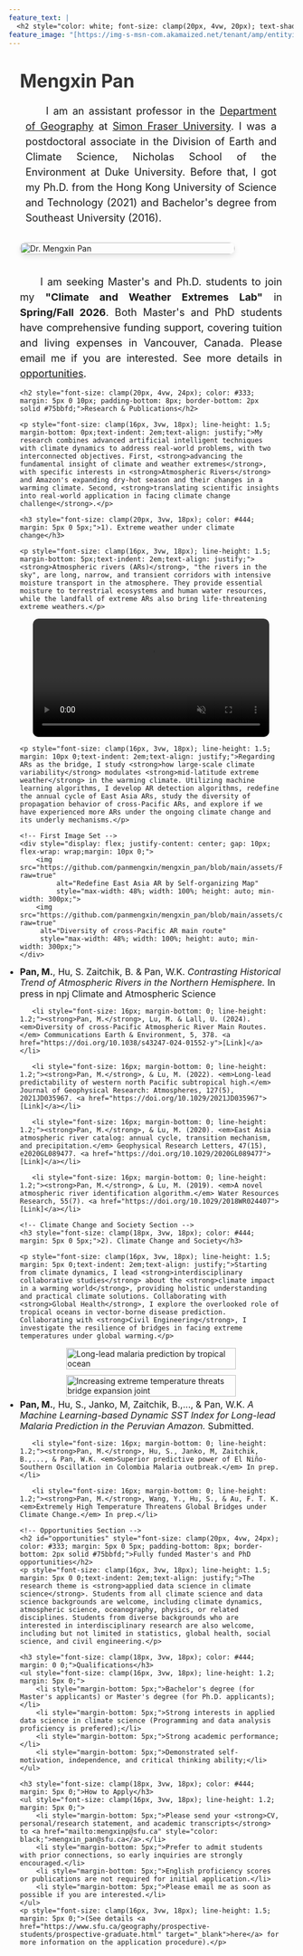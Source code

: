 ```yaml
---
feature_text: |
  <h2 style="color: white; font-size: clamp(20px, 4vw, 20px); text-shadow: 2px 2px 4px black;">Facing climate change challenges with scientific knowledge and practical solutions</h2>
feature_image: "[https://img-s-msn-com.akamaized.net/tenant/amp/entityid/AA1sVMRr.img?w=1200&h=400&m=6](https://earthsky.org/upl/2024/09/atmospheric-river_nasa-earth-observatory_24Sep2024.jpg](https://earthsky.org/upl/2024/09/atmospheric-river_nasa-earth-observatory_24Sep2024.jpg)"
---
```


<div style="max-width: 1200px; margin: 0 auto; padding: 0 20px;">
    <!-- Profile Section -->
    <div style="display: flex; align-items: start; flex-wrap: wrap; margin: 20px 0;"> 
        <div style="flex: 1; min-width: 300px;">
            <h1 style="font-size: clamp(28px, 5vw, 32px); margin-top: 20px; margin-bottom: 15px; color: #333;">Mengxin Pan</h1>
            <p style="font-size: clamp(16px, 3vw, 18px); line-height: 1.5; margin: 20px 10px;text-indent: 2em;text-align: justify;">I am an assistant professor in the <a href="https://www.sfu.ca/geography.html" target="_blank">Department of Geography</a> at <a href="https://www.sfu.ca" target="_blank">Simon Fraser University</a>. I was a postdoctoral associate in the Division of Earth and Climate Science, Nicholas School of the Environment at Duke University. Before that, I got my Ph.D. from the Hong Kong University of Science and Technology (2021) and Bachelor's degree from Southeast University (2016).</p>
        </div>
    <img src="https://github.com/panmengxin/mengxin_pan/blob/main/assets/IMG_0099.jpg?raw=true" 
    style="max-width: 380px; width: 100%; height: auto; margin: 10px 20px 15px 0; border-radius: 10px; box-shadow: 0 4px 8px rgba(0,0,0,0.1);"
    alt="Dr. Mengxin Pan">
    </div>
<!-- In your paragraph, link to it using #opportunities -->
<p style="font-size: clamp(16px, 3vw, 18px); line-height: 1.5; margin-bottom: 5px;text-indent: 2em;text-align: justify;">I am seeking Master's and Ph.D. students to join my <strong>"Climate and Weather Extremes Lab"</strong> in <strong>Spring/Fall 2026</strong>. Both Master's and PhD students have comprehensive funding support, covering tuition and living expenses in Vancouver, Canada. Please email me if you are interested. See more details in <a href="#opportunities">opportunities</a>.</p>
    
  <!-- Research Section -->
    <h2 style="font-size: clamp(20px, 4vw, 24px); color: #333; margin: 5px 0 10px; padding-bottom: 8px; border-bottom: 2px solid #75bbfd;">Research & Publications</h2>
    
    <p style="font-size: clamp(16px, 3vw, 18px); line-height: 1.5; margin-bottom: 0px;text-indent: 2em;text-align: justify;">My research combines advanced artificial intelligent techniques with climate dynamics to address real-world problems, with two interconnected objectives. First, <strong>advancing the fundamental insight of climate and weather extremes</strong>, with specific interests in <strong>Atmospheric Rivers</strong> and Amazon's expanding dry-hot season and their changes in a warming climate. Second, <strong>translating scientific insights into real-world application in facing climate change challenge</strong>.</p>

    <h3 style="font-size: clamp(20px, 3vw, 18px); color: #444; margin: 5px 0 5px;">1). Extreme weather under climate change</h3>
    
    <p style="font-size: clamp(16px, 3vw, 18px); line-height: 1.5; margin-bottom: 5px;text-indent: 2em;text-align: justify;"><strong>Atmospheric rivers (ARs)</strong>, "the rivers in the sky", are long, narrow, and transient corridors with intensive moisture transport in the atmosphere. They provide essential moisture to terrestrial ecosystems and human water resources, while the landfall of extreme ARs also bring life-threatening extreme weathers.</p>

<!-- AR Video -->
<div style="display: flex; justify-content: center; margin: 10px 0;">
   <video 
       width="90%" 
       controls
       autoplay
       muted
       loop
       style="max-width: 1000px; height: auto; border-radius: 10px;">
       <source src="https://github.com/panmengxin/mengxin_pan/blob/main/assets/Pacific_AR_events.mp4?raw=true" type="video/mp4">
       Your browser does not support the video tag.
   </video>
</div>

    <p style="font-size: clamp(16px, 3vw, 18px); line-height: 1.5; margin: 10px 0;text-indent: 2em;text-align: justify;">Regarding ARs as the bridge, I study <strong>how large-scale climate variability</strong> modulates <strong>mid-latitude extreme weather</strong> in the warming climate. Utilizing machine learning algorithms, I develop AR detection algorithms, redefine the annual cycle of East Asia ARs, study the diversity of propagation behavior of cross-Pacific ARs, and explore if we have experienced more ARs under the ongoing climate change and its underly mechanisms.</p>

    <!-- First Image Set -->
    <div style="display: flex; justify-content: center; gap: 10px; flex-wrap: wrap;margin: 10px 0;">
        <img src="https://github.com/panmengxin/mengxin_pan/blob/main/assets/Figure2_annual_cycle_SOM_C8.png?raw=true" 
             alt="Redefine East Asia AR by Self-organizing Map" 
             style="max-width: 48%; width: 100%; height: auto; min-width: 300px;">
        <img src="https://github.com/panmengxin/mengxin_pan/blob/main/assets/cross_Pacific_AR.png?raw=true" 
         alt="Diversity of cross-Pacific AR main route" 
         style="max-width: 48%; width: 100%; height: auto; min-width: 300px;">
    </div>

<!-- Publications -->
<div style="margin: 0 0;">
   <ul style="list-style-type: disc; margin: 5px 0; padding: 0;">
       <li style="font-size: 16px; margin-bottom: 0; line-height: 1.2;"><strong>Pan, M.</strong>, Hu, S. Zaitchik, B. & Pan, W.K. <em>Contrasting Historical Trend of Atmospheric Rivers in the Northern Hemisphere.</em> In press in npj Climate and Atmospheric Science </li>
       
       <li style="font-size: 16px; margin-bottom: 0; line-height: 1.2;"><strong>Pan, M.</strong>, Lu, M. & Lall, U. (2024). <em>Diversity of cross-Pacific Atmospheric River Main Routes.</em> Communications Earth & Environment, 5, 378. <a href="https://doi.org/10.1038/s43247-024-01552-y">[Link]</a></li>
       
       <li style="font-size: 16px; margin-bottom: 0; line-height: 1.2;"><strong>Pan, M.</strong>, & Lu, M. (2022). <em>Long-lead predictability of western north Pacific subtropical high.</em> Journal of Geophysical Research: Atmospheres, 127(5), 2021JD035967. <a href="https://doi.org/10.1029/2021JD035967">[Link]</a></li>
       
       <li style="font-size: 16px; margin-bottom: 0; line-height: 1.2;"><strong>Pan, M.</strong>, & Lu, M. (2020). <em>East Asia atmospheric river catalog: annual cycle, transition mechanism, and precipitation.</em> Geophysical Research Letters, 47(15), e2020GL089477. <a href="https://doi.org/10.1029/2020GL089477">[Link]</a></li>
       
       <li style="font-size: 16px; margin-bottom: 0; line-height: 1.2;"><strong>Pan, M.</strong>, & Lu, M. (2019). <em>A novel atmospheric river identification algorithm.</em> Water Resources Research, 55(7). <a href="https://doi.org/10.1029/2018WR024407">[Link]</a></li>
   </ul>
</div>

    <!-- Climate Change and Society Section -->
    <h3 style="font-size: clamp(18px, 3vw, 18px); color: #444; margin: 5px 0 5px;">2). Climate Change and Society</h3>

    <p style="font-size: clamp(16px, 3vw, 18px); line-height: 1.5; margin: 5px 0;text-indent: 2em;text-align: justify;">Starting from climate dynamics, I lead <strong>interdisciplinary collaborative studies</strong> about the <strong>climate impact in a warming world</strong>, providing holistic understanding and practical climate solutions. Collaborating with <strong>Global Health</strong>, I explore the overlooked role of tropical oceans in vector-borne disease prediction. Collaborating with <strong>Civil Engineering</strong>, I investigate the resilience of bridges in facing extreme temperatures under global warming.</p>

<div style="display: flex; justify-content: center; gap: 10px; flex-wrap: wrap;">
    <img src="https://github.com/panmengxin/mengxin_pan/blob/main/assets/SST_malaria.png?raw=true" 
         alt="Long-lead malaria prediction by tropical ocean" 
         style="max-width: 45%; width: 100%; height: auto; min-width: 300px;">
    <img src="https://github.com/panmengxin/mengxin_pan/blob/main/assets/bridge.png?raw=true" 
         alt="Increasing extreme temperature threats bridge expansion joint" 
         style="max-width: 45%; width: 100%; height: auto; min-width: 300px;">
</div>

<!-- Publications -->
<div style="margin: 5px 0;">
   <ul style="list-style-type: disc; margin: 5px 0; padding: 0;">
       <li style="font-size: 16px; margin-bottom: 0; line-height: 1.2;"><strong>Pan, M.</strong>, Hu, S., Janko, M, Zaitchik, B.,..., & Pan, W.K. <em>A Machine Learning-based Dynamic SST Index for Long-lead Malaria Prediction in the Peruvian Amazon.</em> Submitted.</li>
       
       <li style="font-size: 16px; margin-bottom: 0; line-height: 1.2;"><strong>Pan, M.</strong>, Hu, S., Janko, M, Zaitchik, B.,..., & Pan, W.K. <em>Superior predictive power of El Niño-Southern Oscillation in Colombia Malaria outbreak.</em> In prep.</li>
       
       <li style="font-size: 16px; margin-bottom: 0; line-height: 1.2;"><strong>Pan, M.</strong>, Wang, Y., Hu, S., & Au, F. T. K. <em>Extremely High Temperature Threatens Global Bridges under Climate Change.</em> In prep.</li>
   </ul>
</div>

    <!-- Opportunities Section -->
    <h2 id="opportunities" style="font-size: clamp(20px, 4vw, 24px); color: #333; margin: 5px 0 5px; padding-bottom: 8px; border-bottom: 2px solid #75bbfd;">Fully funded Master's and PhD opportunities</h2>
    <p style="font-size: clamp(16px, 3vw, 18px); line-height: 1.5; margin: 5px 0 0;text-indent: 2em;text-align: justify;">The research theme is <strong>applied data science in climate science</strong>. Students from all climate science and data science backgrounds are welcome, including climate dynamics, atmospheric science, oceanography, physics, or related disciplines. Students from diverse backgrounds who are interested in interdisciplinary research are also welcome, including but not limited in statistics, global health, social science, and civil engineering.</p>

    <h3 style="font-size: clamp(18px, 3vw, 18px); color: #444; margin: 0 0;">Qualifications</h3>
    <ul style="font-size: clamp(16px, 3vw, 18px); line-height: 1.2; margin: 5px 0;">
        <li style="margin-bottom: 5px;">Bachelor's degree (for Master's applicants) or Master's degree (for Ph.D. applicants);</li>
        <li style="margin-bottom: 5px;">Strong interests in applied data science in climate science (Programming and data analysis proficiency is prefered);</li>
        <li style="margin-bottom: 5px;">Strong academic performance;</li>
        <li style="margin-bottom: 5px;">Demonstrated self-motivation, independence, and critical thinking ability;</li>
    </ul>

    <h3 style="font-size: clamp(18px, 3vw, 18px); color: #444; margin: 5px 0;">How to Apply</h3>
    <ul style="font-size: clamp(16px, 3vw, 18px); line-height: 1.2; margin: 5px 0;">
        <li style="margin-bottom: 5px;">Please send your <strong>CV, personal/research statement, and academic transcripts</strong> to <a href="mailto:mengxinp@sfu.ca" style="color: black;">mengxin_pan@sfu.ca</a>.</li>
        <li style="margin-bottom: 5px;">Prefer to admit students with prior connections, so early inquiries are strongly encouraged.</li>
        <li style="margin-bottom: 5px;">English proficiency scores or publications are not required for initial application.</li>
        <li style="margin-bottom: 5px;">Please email me as soon as possible if you are interested.</li>
    </ul>
    <p style="font-size: clamp(16px, 3vw, 18px); line-height: 1.5; margin: 5px 0;">(See details <a href="https://www.sfu.ca/geography/prospective-students/prospective-graduate.html" target="_blank">here</a> for more information on the application procedure).</p>
</div>
